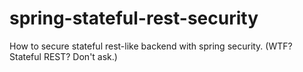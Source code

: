 spring-stateful-rest-security
=============================

How to secure stateful rest-like backend with spring security. (WTF? Stateful REST? Don't ask.)
